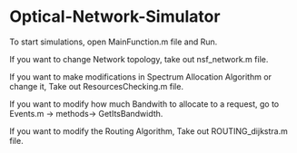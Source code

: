 # Optical-Network-Simulator

To start simulations, open MainFunction.m file and Run.

If you want to change Network topology, take out nsf_network.m file.

If you want to make modifications in Spectrum Allocation Algorithm or change it, Take out ResourcesChecking.m file.

If you want to modify how much Bandwith to allocate to a request, go to Events.m -> methods-> GetItsBandwidth.

If you want to modify the Routing Algorithm, Take out ROUTING_dijkstra.m file.


